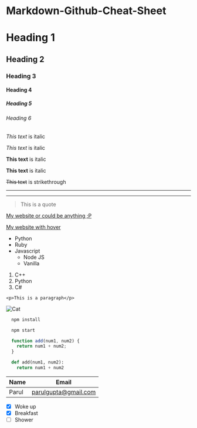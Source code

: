 # Markdown-Github-Cheat-Sheet
<!-- Headings -->
# Heading 1
## Heading 2
### Heading 3
#### Heading 4
##### Heading 5
###### Heading 6

<!-- Italics -->
*This text* is italic

_This text_ is italic

<!-- Strong -->
**This text** is italic

__This text__ is italic

<!-- Strikethrough -->
~~This text~~ is strikethrough

<!-- Horizontal Rule -->

---
___

<!-- Blockquote -->
> This is a quote

<!-- Links -->
[My website or could be anything ;P](https://parul.netlify.app/)

[My website with hover](https://parul.netlify.app/ "My website")

<!-- UL -->
* Python
* Ruby
* Javascript
  * Node JS
  * Vanilla

<!-- OL -->
1. C++
1. Python
1. C#

<!-- Inline Code Block -->
`<p>This is a paragraph</p>`

<!-- Images -->
![Cat](https://parul.netlify.app/img/cat/cat.svg)

<!-- Github Markdown -->

<!-- Code Blocks -->
```bash
  npm install

  npm start
```

```javascript
  function add(num1, num2) {
    return num1 + num2;
  }
```

```python
  def add(num1, num2):
    return num1 + num2
```

<!-- Tables -->
| Name     | Email                |
| -------- | -------------------- |
| Parul    | parulgupta@gmail.com |

<!-- Task List -->
* [x] Woke up
* [x] Breakfast
* [ ] Shower

